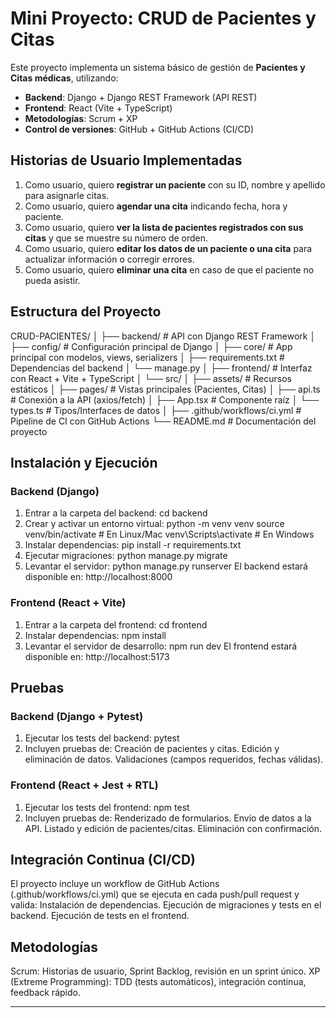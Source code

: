 # Mini Proyecto: CRUD de Pacientes y Citas

Este proyecto implementa un sistema básico de gestión de **Pacientes y Citas médicas**, utilizando:

- **Backend**: Django + Django REST Framework (API REST)
- **Frontend**: React (Vite + TypeScript)
- **Metodologías**: Scrum + XP
- **Control de versiones**: GitHub + GitHub Actions (CI/CD)

## Historias de Usuario Implementadas

1. Como usuario, quiero **registrar un paciente** con su ID, nombre y apellido para asignarle citas.
2. Como usuario, quiero **agendar una cita** indicando fecha, hora y paciente.
3. Como usuario, quiero **ver la lista de pacientes registrados con sus citas** y que se muestre su número de orden.
4. Como usuario, quiero **editar los datos de un paciente o una cita** para actualizar información o corregir errores.
5. Como usuario, quiero **eliminar una cita** en caso de que el paciente no pueda asistir.

## Estructura del Proyecto

CRUD-PACIENTES/
│
├── backend/ # API con Django REST Framework
│ ├── config/ # Configuración principal de Django
│ ├── core/ # App principal con modelos, views, serializers
│ ├── requirements.txt # Dependencias del backend
│ └── manage.py
│
├── frontend/ # Interfaz con React + Vite + TypeScript
│ └── src/
│ ├── assets/ # Recursos estáticos
│ ├── pages/ # Vistas principales (Pacientes, Citas)
│ ├── api.ts # Conexión a la API (axios/fetch)
│ ├── App.tsx # Componente raíz
│ └── types.ts # Tipos/Interfaces de datos
│
├── .github/workflows/ci.yml # Pipeline de CI con GitHub Actions
└── README.md # Documentación del proyecto

## Instalación y Ejecución

### Backend (Django)
1. Entrar a la carpeta del backend:
    cd backend
2. Crear y activar un entorno virtual:
    python -m venv venv
    source venv/bin/activate   # En Linux/Mac
    venv\Scripts\activate      # En Windows
3. Instalar dependencias:
    pip install -r requirements.txt
4. Ejecutar migraciones:
    python manage.py migrate
5. Levantar el servidor:
    python manage.py runserver
    El backend estará disponible en: http://localhost:8000

### Frontend (React + Vite)
1. Entrar a la carpeta del frontend:
    cd frontend
2. Instalar dependencias:
    npm install
3. Levantar el servidor de desarrollo:
    npm run dev
    El frontend estará disponible en: http://localhost:5173

## Pruebas

### Backend (Django + Pytest)

1. Ejecutar los tests del backend:
    pytest
2. Incluyen pruebas de:
    Creación de pacientes y citas.
    Edición y eliminación de datos.
    Validaciones (campos requeridos, fechas válidas).

### Frontend (React + Jest + RTL)

1. Ejecutar los tests del frontend:
    npm test
2.  Incluyen pruebas de:
    Renderizado de formularios.
    Envío de datos a la API.
    Listado y edición de pacientes/citas.
    Eliminación con confirmación.

## Integración Continua (CI/CD)

El proyecto incluye un workflow de GitHub Actions (.github/workflows/ci.yml) que se ejecuta en cada push/pull request y valida:
Instalación de dependencias.
Ejecución de migraciones y tests en el backend.
Ejecución de tests en el frontend.

## Metodologías

Scrum: Historias de usuario, Sprint Backlog, revisión en un sprint único.
XP (Extreme Programming): TDD (tests automáticos), integración continua, feedback rápido.


---

